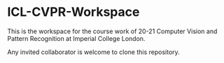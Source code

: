 # ICL-CVPR-Workspace
This is the workspace for the course work of 20-21 Computer Vision and Pattern Recognition at Imperial College London.

Any invited collaborator is welcome to clone this repository.
